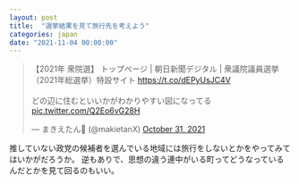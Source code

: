 ```yaml
---
layout: post
title:  "選挙結果を見て旅行先を考えよう"
categories: japan
date: "2021-11-04 00:00:00"
---
```


<blockquote class="twitter-tweet tw-align-center"><p lang="ja" dir="ltr">【2021年 衆院選】 トップページ | 朝日新聞デジタル | 衆議院議員選挙（2021年総選挙）特設サイト <a href="https://t.co/dEPyUsJC4V">https://t.co/dEPyUsJC4V</a><br><br>どの辺に住むといいかがわかりやすい図になってる <a href="https://t.co/Q2Eo6vG28H">pic.twitter.com/Q2Eo6vG28H</a></p>&mdash; まきえたん🥦 (@makietanX) <a href="https://twitter.com/makietanX/status/1454857377862205445?ref_src=twsrc%5Etfw">October 31, 2021</a></blockquote> <script async src="https://platform.twitter.com/widgets.js" charset="utf-8"></script>

推していない政党の候補者を選んでいる地域には旅行をしないとかをやってみてはいかがだろうか。
逆もありで、思想の違う連中がいる町ってどうなっているんだとかを見て回るのもいい。

